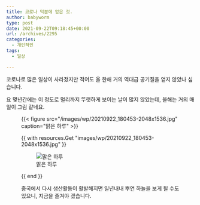 ```yaml
---
title: 코로나 덕분에 얻은 것.
author: babyworm
type: post
date: 2021-09-22T09:18:45+00:00
url: /archives/2295
categories:
  - 개인적인
tags:
  - 일상

---
```

코로나로 많은 일상이 사라졌지만 적어도 올 한해 거의 역대급 공기질을 얻지 않았나 싶습니다. 

요 몇년간에는 이 정도로 멀리까지 뚜렷하게 보이는 날이 많지 않았는데, 올해는 거의 매일이 그림 같네요.<figure class="wp-block-image size-large">

{{< figure src="/images/wp/20210922_180453-2048x1536.jpg" caption="맑은 하루" >}}

{{ with resources.Get "images/wp/20210922_180453-2048x1536.jpg" }}
  <figure>
    <img src="{{ .RelPermalink }}" alt="맑은 하루">
    <figcaption>맑은 하루</figcaption>
  </figure>
{{ end }}


중국에서 다시 생산활동이 활발해지면 일년내내 뿌연 하늘을 보게 될 수도 있으니, 지금을 즐겨야 겠습니다.
